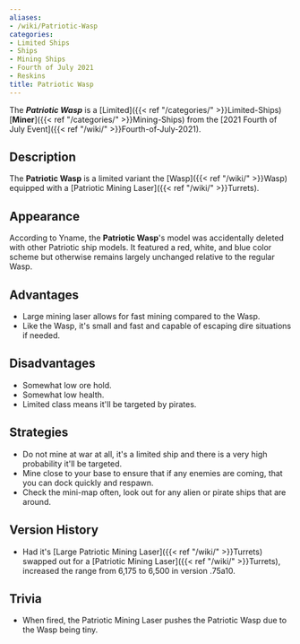 ```yaml
---
aliases:
- /wiki/Patriotic-Wasp
categories:
- Limited Ships
- Ships
- Mining Ships
- Fourth of July 2021
- Reskins
title: Patriotic Wasp
---
```


The **_Patriotic Wasp_** is a [Limited]({{< ref "/categories/" >}}Limited-Ships) [**Miner**]({{< ref "/categories/" >}}Mining-Ships) from the [2021 Fourth of July Event]({{< ref "/wiki/" >}}Fourth-of-July-2021). 

## Description

The **Patriotic Wasp** is a limited variant the [Wasp]({{< ref "/wiki/" >}}Wasp) equipped with a [Patriotic Mining Laser]({{< ref "/wiki/" >}}Turrets).

## Appearance

According to Yname, the **Patriotic Wasp**'s model was accidentally deleted with other Patriotic ship models. It featured a red, white, and blue color scheme but otherwise remains largely unchanged relative to the regular Wasp.

## Advantages

- Large mining laser allows for fast mining compared to the Wasp.
- Like the Wasp, it's small and fast and capable of escaping dire situations if needed.

## Disadvantages

- Somewhat low ore hold.
- Somewhat low health.
- Limited class means it'll be targeted by pirates.

## Strategies

- Do not mine at war at all, it's a limited ship and there is a very high probability it'll be targeted.
- Mine close to your base to ensure that if any enemies are coming, that you can dock quickly and respawn.
- Check the mini-map often, look out for any alien or pirate ships that are around.

## Version History 

- Had it's [Large Patriotic Mining Laser]({{< ref "/wiki/" >}}Turrets) swapped out for a [Patriotic Mining Laser]({{< ref "/wiki/" >}}Turrets), increased the range from 6,175 to 6,500 in version .75a10.

## Trivia

- When fired, the Patriotic Mining Laser pushes the Patriotic Wasp due to the Wasp being tiny.
